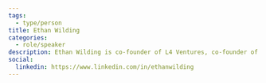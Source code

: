```yaml
---
tags:
  - type/person
title: Ethan Wilding
categories:
  - role/speaker
description: Ethan Wilding is co-founder of L4 Ventures, co-founder of Ledger Labs, and a founding team member of Ethereum. He has a doctorate of Philosophy from the University of Waterloo.
social:
  linkedin: https://www.linkedin.com/in/ethanwilding
---
```

